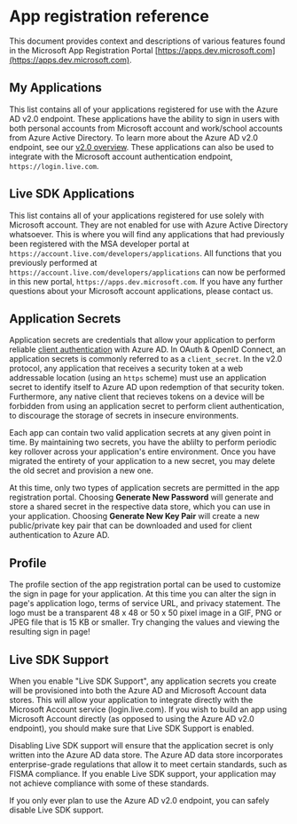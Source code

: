 <properties
    pageTitle="App Registration Portal Help Topics | Microsoft Azure"
    description="A description of various features in the Microsoft app registration portal."
    services="active-directory"
    documentationCenter=""
    authors="dstrockis"
    manager="mbaldwin"
    editor=""/>

<tags
    ms.service="active-directory"
    ms.workload="identity"
    ms.tgt_pltfrm="na"
    ms.devlang="na"
    ms.topic="article"
    ms.date="09/16/2016"
    ms.author="dastrock"/>


# <a name="app-registration-reference"></a>App registration reference
This document provides context and descriptions of various features found in the Microsoft App Registration Portal [https://apps.dev.microsoft.com](https://apps.dev.microsoft.com).

## <a name="my-applications"></a>My Applications
This list contains all of your applications registered for use with the Azure AD v2.0 endpoint.  These applications have the ability to sign in users with both personal accounts from Microsoft account and work/school accounts from Azure Active Directory.  To learn more about the Azure AD v2.0 endpoint, see our [v2.0 overview](active-directory-appmodel-v2-overview.md).  These applications can also be used to integrate with the Microsoft account authentication endpoint, `https://login.live.com`.

## <a name="live-sdk-applications"></a>Live SDK Applications
This list contains all of your applications registered for use solely with Microsoft account.  They are not enabled for use with Azure Active Directory whatsoever.  This is where you will find any applications that had previously been registered with the MSA developer portal at `https://account.live.com/developers/applications`.  All functions that you previously performed at `https://account.live.com/developers/applications` can now be performed in this new portal, `https://apps.dev.microsoft.com`.  If you have any further questions about your Microsoft account applications, please contact us.

## <a name="application-secrets"></a>Application Secrets
Application secrets are credentials that allow your application to perform reliable [client authentication](http://tools.ietf.org/html/rfc6749#section-2.3) with Azure AD.  In OAuth & OpenID Connect, an application secrets is commonly referred to as a `client_secret`.  In the v2.0 protocol, any application that receives a security token at a web addressable location (using an `https` scheme) must use an application secret to identify itself to Azure AD upon redemption of that security token.  Furthermore, any native client that recieves tokens on a device will be forbidden from using an application secret to perform client authentication, to discourage the storage of secrets in insecure environments.

Each app can contain two valid application secrets at any given point in time.  By maintaining two secrets, you have the ablilty to perform periodic key rollover across your application's entire environment.  Once you have migrated the entirety of your application to a new secret, you may delete the old secret and provision a new one.

At this time, only two types of application secrets are permitted in the app registration portal.  Choosing **Generate New Password** will generate and store a shared secret in the respective data store, which you can use in your application.  Choosing **Generate New Key Pair** will create a new public/private key pair that can be downloaded and used for client authentication to Azure AD.

## <a name="profile"></a>Profile
The profile section of the app registration portal can be used to customize the sign in page for your application.  At this time you can alter the sign in page's application logo, terms of service URL, and privacy statement.  The logo must be a transparent 48 x 48 or 50 x 50 pixel image in a GIF, PNG or JPEG file that is 15 KB or smaller.  Try changing the values and viewing the resulting sign in page!

## <a name="live-sdk-support"></a>Live SDK Support
When you enable "Live SDK Support", any application secrets you create will be provisioned into both the Azure AD and Microsoft Account data stores.  This will allow your application to integrate directly with the Microsoft Account service (login.live.com).  If you wish to build an app using Microsoft Account directly (as opposed to using the Azure AD v2.0 endpoint), you should make sure that Live SDK Support is enabled.

Disabling Live SDK support will ensure that the application secret is only written into the Azure AD data store.  The Azure AD data store incorporates enterprise-grade regulations that allow it to meet certain standards, such as FISMA compliance.  If you enable Live SDK support, your application may not achieve compliance with some of these standards.

If you only ever plan to use the Azure AD v2.0 endpoint, you can safely disable Live SDK support.




<!--HONumber=Oct16_HO2-->


